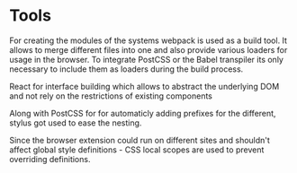 # Tools

For creating the modules of the systems webpack is used as a build tool. It allows to merge different files into one and also provide various loaders for usage in the browser. To integrate PostCSS or the Babel transpiler its only necessary to include them as loaders during the build process.


React for interface building which allows to abstract
the underlying DOM and not rely on the restrictions of
existing components

Along with PostCSS for for automaticly adding prefixes
for the different, stylus got used to ease the nesting.

Since the browser extension could run on different sites
and shouldn't affect global style definitions -
CSS local scopes are used to prevent overriding definitions.